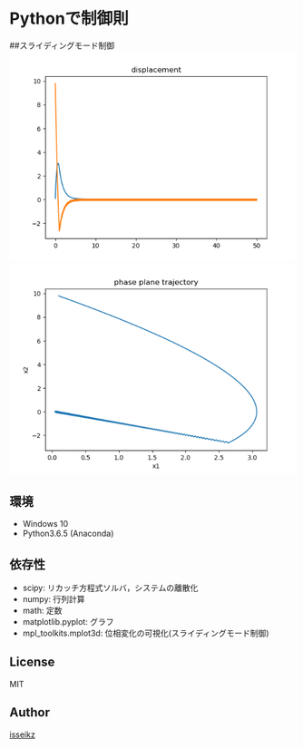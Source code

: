 # Pythonで制御則

##スライディングモード制御
![displacement](https://github.com/isseikz/Control/blob/master/SlidingModeControl/example/mass_spring_dumper/Figure_1.png)
![phase plane trajectory](https://github.com/isseikz/Control/blob/master/SlidingModeControl/example/mass_spring_dumper/Figure_2.png)

## 環境
+ Windows 10
+ Python3.6.5 (Anaconda)

## 依存性
+ scipy: リカッチ方程式ソルバ，システムの離散化
+ numpy: 行列計算
+ math: 定数
+ matplotlib.pyplot: グラフ
+ mpl_toolkits.mplot3d: 位相変化の可視化(スライディングモード制御)

## License
MIT

## Author
[isseikz](https://github.com/isseikz)
